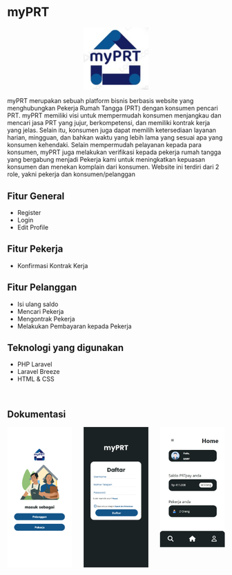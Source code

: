 # myPRT

<p align="center"><img src="https://github.com/arvindaffa/myPRT/blob/main/public/image/logo.jpeg?raw=true" width="150" alt="logo myprt"></p>


myPRT merupakan sebuah platform bisnis berbasis website yang menghubungkan Pekerja Rumah Tangga (PRT) dengan konsumen pencari PRT. myPRT memiliki visi untuk mempermudah konsumen menjangkau dan mencari jasa PRT yang jujur, berkompetensi, dan memiliki kontrak kerja yang jelas. Selain itu, konsumen juga dapat memilih ketersediaan layanan harian, mingguan, dan bahkan waktu yang lebih lama yang sesuai apa yang konsumen kehendaki. Selain mempermudah pelayanan kepada para konsumen, myPRT juga melakukan verifikasi kepada pekerja rumah tangga yang bergabung menjadi Pekerja kami untuk meningkatkan kepuasan konsumen dan menekan komplain dari konsumen. Website ini terdiri dari 2 role, yakni pekerja dan konsumen/pelanggan

## Fitur General
- Register
- Login
- Edit Profile

## Fitur Pekerja
- Konfirmasi Kontrak Kerja

## Fitur Pelanggan
- Isi ulang saldo
- Mencari Pekerja
- Mengontrak Pekerja
- Melakukan Pembayaran kepada Pekerja

## Teknologi yang digunakan
- PHP Laravel
- Laravel Breeze
- HTML & CSS

<br>

## Dokumentasi 
<p align="center">
<img src="https://github.com/arvindaffa/myPRT/blob/main/public/image/pilih-role.png?raw=true" align="left" width="150" alt="logo myprt">
<img src="https://github.com/arvindaffa/myPRT/blob/main/public/image/daftar.png?raw=true" width="150" alt="logo myprt">
<img src="https://github.com/arvindaffa/myPRT/blob/main/public/image/dashboard-pelanggan.jpg?raw=true" align="right" width="150" alt="logo myprt">
</p>

